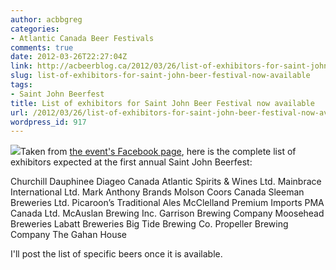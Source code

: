 ```yaml
---
author: acbbgreg
categories:
- Atlantic Canada Beer Festivals
comments: true
date: 2012-03-26T22:27:04Z
link: http://acbeerblog.ca/2012/03/26/list-of-exhibitors-for-saint-john-beer-festival-now-available/
slug: list-of-exhibitors-for-saint-john-beer-festival-now-available
tags:
- Saint John Beerfest
title: List of exhibitors for Saint John Beer Festival now available
url: /2012/03/26/list-of-exhibitors-for-saint-john-beer-festival-now-available/
wordpress_id: 917
---
```


[![](http://acbeerblog.ca/wp-content/uploads/2012/03/stj-beer-fest2.jpg)](http://acbeerblog.ca/wp-content/uploads/2012/03/stj-beer-fest2.jpg)Taken from [the event's Facebook page](http://www.facebook.com/SaintJohnBeerFest), here is the complete list of exhibitors expected at the first annual Saint John Beerfest:

Churchill Dauphinee
Diageo Canada
Atlantic Spirits & Wines Ltd.
Mainbrace International Ltd.
Mark Anthony Brands
Molson Coors Canada
Sleeman Breweries Ltd.
Picaroon’s Traditional Ales
McClelland Premium Imports
PMA Canada Ltd.
McAuslan Brewing Inc.
Garrison Brewing Company
Moosehead Breweries
Labatt Breweries
Big Tide Brewing Co.
Propeller Brewing Company
The Gahan House

I'll post the list of specific beers once it is available.
